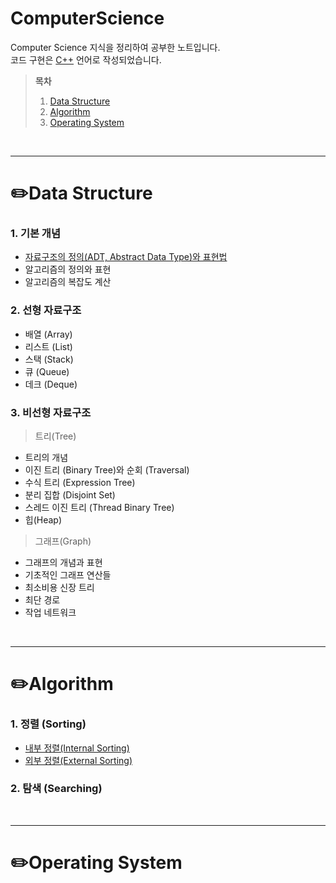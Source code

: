 # ComputerScience  

Computer Science 지식을 정리하여 공부한 노트입니다.  
코드 구현은 [C++](./C++/C++.md) 언어로 작성되었습니다.  

> **목차**  
> 1. [Data Structure](#✏️data-structure)  
> 2. [Algorithm](#✏️algorithm)  
> 3. [Operating System](#✏️operating-system)  

<br>

---
# ✏️Data Structure  
### 1. 기본 개념
- [자료구조의 정의(ADT, Abstract Data Type)와 표현법](./Data%20Structure/1.%20자료구조의%20정의%20및%20표현.md)  
- 알고리즘의 정의와 표현
- 알고리즘의 복잡도 계산  

### 2. 선형 자료구조
- 배열 (Array)
- 리스트 (List)
- 스택 (Stack)
- 큐 (Queue)
- 데크 (Deque)  

### 3. 비선형 자료구조
> 트리(Tree)  
- 트리의 개념
- 이진 트리 (Binary Tree)와 순회 (Traversal)
- 수식 트리 (Expression Tree)
- 분리 집합 (Disjoint Set)
- 스레드 이진 트리 (Thread Binary Tree)
- 힙(Heap)  

> 그래프(Graph)  
- 그래프의 개념과 표현
- 기초적인 그래프 연산들
- 최소비용 신장 트리
- 최단 경로
- 작업 네트워크  

<br>

---
# ✏️Algorithm
### 1. 정렬 (Sorting)
- [내부 정렬(Internal Sorting)](./Algorithm/내부%20정렬(Internal%20Sorting).md)
- [외부 정렬(External Sorting)](./Algorithm/외부%20정렬(External%20Sorting).md)  

### 2. 탐색 (Searching)  



<br>

---
# ✏️Operating System

